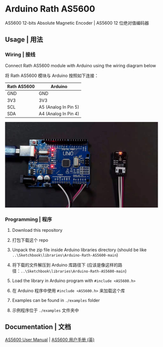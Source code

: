 # Arduino Rath AS5600

AS5600 12-bits Absolute Magnetic Encoder | AS5600 12 位绝对值编码器

## Usage | 用法

### Wiring | 接线

Connect Rath AS5600 module with Arduino using the wiring diagram below

将 Rath AS5600 模块与 Arduino 按照如下连接：

| Rath AS5600 | Arduino              |
| ----------- | -------------------- |
| GND         | GND                  |
| 3V3         | 3V3                  |
| SCL         | A5 (Analog In Pin 5) |
| SDA         | A4 (Analog In Pin 4) |

![wiring](https://raw.githubusercontent.com/uncertainty-cc/Arduino-Rath-AS5600/main/docs/img/wiring.jpg)

### Programming | 程序

1. Download this repository

1. 打包下载这个 repo

2. Unpack the zip file inside Arduino libraries directory (should be like `..\Sketchbook\libraries\Arduino-Rath-AS5600-main`)

2. 将下载的文件解压到 Arduino 库路径下 (应该是像这样的路径：`..\Sketchbook\libraries\Arduino-Rath-AS5600-main`)

3. Load the library in Arduino program with `#include <AS5600.h>`

3. 在 Arduino 程序中使用 `#include <AS5600.h>` 来加载这个库

4. Examples can be found in `./examples` folder

4. 示例程序位于 `./examples` 文件夹中

## Documentation | 文档

[AS5600 User Manual](https://raw.githubusercontent.com/uncertainty-cc/Arduino-Rath-AS5600/main/docs/AS5600_DS000365_5-00.pdf) | [AS5600 用户手册 (英)](https://raw.githubusercontent.com/uncertainty-cc/Arduino-Rath-AS5600/main/docs/AS5600_DS000365_5-00.pdf)